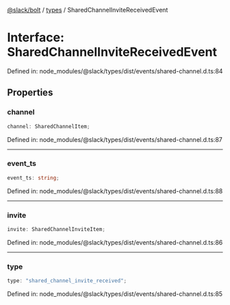[@slack/bolt](../../../../index.md) / [types](../index.md) / SharedChannelInviteReceivedEvent

# Interface: SharedChannelInviteReceivedEvent

Defined in: node\_modules/@slack/types/dist/events/shared-channel.d.ts:84

## Properties

### channel

```ts
channel: SharedChannelItem;
```

Defined in: node\_modules/@slack/types/dist/events/shared-channel.d.ts:87

***

### event\_ts

```ts
event_ts: string;
```

Defined in: node\_modules/@slack/types/dist/events/shared-channel.d.ts:88

***

### invite

```ts
invite: SharedChannelInviteItem;
```

Defined in: node\_modules/@slack/types/dist/events/shared-channel.d.ts:86

***

### type

```ts
type: "shared_channel_invite_received";
```

Defined in: node\_modules/@slack/types/dist/events/shared-channel.d.ts:85
